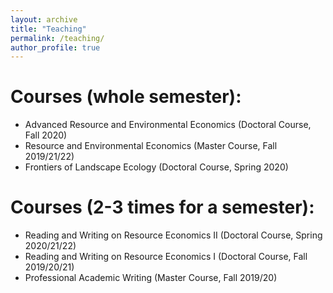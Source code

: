 ```yaml
---
layout: archive
title: "Teaching"
permalink: /teaching/
author_profile: true
---
```


Courses (whole semester):
=====
* Advanced Resource and Environmental Economics (Doctoral Course, Fall 2020)
* Resource and Environmental Economics (Master Course, Fall 2019/21/22)
* Frontiers of Landscape Ecology (Doctoral Course, Spring 2020)

Courses (2-3 times for a semester):
=====
* Reading and Writing on Resource Economics II (Doctoral Course, Spring 2020/21/22)
* Reading and Writing on Resource Economics I (Doctoral Course, Fall 2019/20/21)
* Professional Academic Writing (Master Course, Fall 2019/20)
